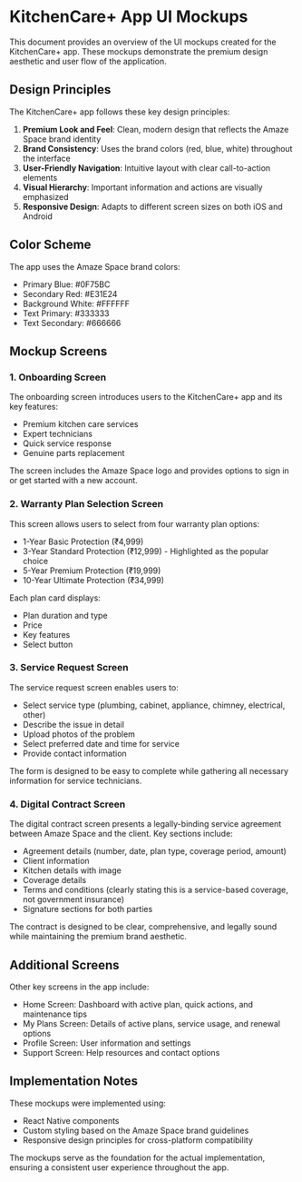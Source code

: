 # KitchenCare+ App UI Mockups

This document provides an overview of the UI mockups created for the KitchenCare+ app. These mockups demonstrate the premium design aesthetic and user flow of the application.

## Design Principles

The KitchenCare+ app follows these key design principles:

1. **Premium Look and Feel**: Clean, modern design that reflects the Amaze Space brand identity
2. **Brand Consistency**: Uses the brand colors (red, blue, white) throughout the interface
3. **User-Friendly Navigation**: Intuitive layout with clear call-to-action elements
4. **Visual Hierarchy**: Important information and actions are visually emphasized
5. **Responsive Design**: Adapts to different screen sizes on both iOS and Android

## Color Scheme

The app uses the Amaze Space brand colors:
- Primary Blue: #0F75BC
- Secondary Red: #E31E24
- Background White: #FFFFFF
- Text Primary: #333333
- Text Secondary: #666666

## Mockup Screens

### 1. Onboarding Screen

The onboarding screen introduces users to the KitchenCare+ app and its key features:
- Premium kitchen care services
- Expert technicians
- Quick service response
- Genuine parts replacement

The screen includes the Amaze Space logo and provides options to sign in or get started with a new account.

### 2. Warranty Plan Selection Screen

This screen allows users to select from four warranty plan options:
- 1-Year Basic Protection (₹4,999)
- 3-Year Standard Protection (₹12,999) - Highlighted as the popular choice
- 5-Year Premium Protection (₹19,999)
- 10-Year Ultimate Protection (₹34,999)

Each plan card displays:
- Plan duration and type
- Price
- Key features
- Select button

### 3. Service Request Screen

The service request screen enables users to:
- Select service type (plumbing, cabinet, appliance, chimney, electrical, other)
- Describe the issue in detail
- Upload photos of the problem
- Select preferred date and time for service
- Provide contact information

The form is designed to be easy to complete while gathering all necessary information for service technicians.

### 4. Digital Contract Screen

The digital contract screen presents a legally-binding service agreement between Amaze Space and the client. Key sections include:
- Agreement details (number, date, plan type, coverage period, amount)
- Client information
- Kitchen details with image
- Coverage details
- Terms and conditions (clearly stating this is a service-based coverage, not government insurance)
- Signature sections for both parties

The contract is designed to be clear, comprehensive, and legally sound while maintaining the premium brand aesthetic.

## Additional Screens

Other key screens in the app include:
- Home Screen: Dashboard with active plan, quick actions, and maintenance tips
- My Plans Screen: Details of active plans, service usage, and renewal options
- Profile Screen: User information and settings
- Support Screen: Help resources and contact options

## Implementation Notes

These mockups were implemented using:
- React Native components
- Custom styling based on the Amaze Space brand guidelines
- Responsive design principles for cross-platform compatibility

The mockups serve as the foundation for the actual implementation, ensuring a consistent user experience throughout the app.
